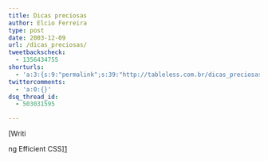 ```yaml
---
title: Dicas preciosas
author: Elcio Ferreira
type: post
date: 2003-12-09
url: /dicas_preciosas/
tweetbackscheck:
  - 1356434755
shorturls:
  - 'a:3:{s:9:"permalink";s:39:"http://tableless.com.br/dicas_preciosas";s:7:"tinyurl";s:26:"http://tinyurl.com/3gpk4kl";s:4:"isgd";s:19:"http://is.gd/zlnMmQ";}'
twittercomments:
  - 'a:0:{}'
dsq_thread_id:
  - 503031595

---
```

[Writi
  
ng Efficient CSS][1]

 [1]: http://www.communitymx.com/content/article.cfm?cid=A43B828960590F55